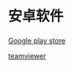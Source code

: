 # 安卓软件

###
[Google play store](https://m.apkpure.com/cn/google-play-store/com.android.vending/versions)

[teamviewer](https://www.teamviewer.com/en/download/android/)